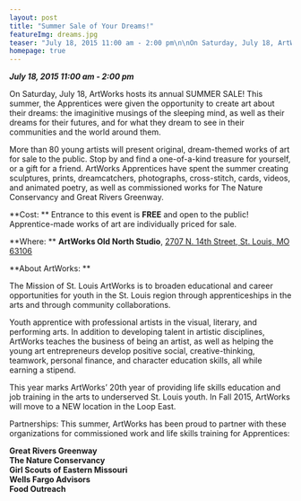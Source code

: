 ```yaml
---
layout: post
title: "Summer Sale of Your Dreams!"
featureImg: dreams.jpg
teaser: "July 18, 2015 11:00 am - 2:00 pm\n\nOn Saturday, July 18, ArtWorks hosts its annual SUMMER SALE! More than 80 young artists will present original works of art for sale to the public. Stop by and find a one-of-a-kind treasure for your home or a gift for a friend. ArtWorks Apprentices have spent the summer creating sculptures, prints, dreamcatchers, photographs, cross-stitch, cards, videos, and animated poetry, as well as commissioned works for The Nature Conservancy and Great Rivers Greenway. \n\nCost: \t\tEntrance to this event is free and open to the public! \nApprentice-made works of art are individually priced for sale.\n\nWhere:\_\_ \_\tArtWorks Old North Studio, 2707 N. 14th Street, St. Louis, MO 63106\n\nAbout ArtWorks: The Mission of St. Louis ArtWorks is to broaden educational and career opportunities for youth in the St. Louis region through apprenticeships in the arts and through community collaborations. \n\nYouth apprentice with professional artists in the visual, literary, and performing arts. In addition to developing talent in artistic disciplines, ArtWorks teaches the business of being an artist, as well as helping the young art entrepreneurs develop positive social, creative-thinking, teamwork, personal finance, and character education skills.\n\nThis year marks ArtWorks’ 20th year of providing life skills education and job training in the arts to underserved St. Louis youth.\n\nPartnerships: This summer, ArtWorks has been proud to partner with these organizations for commissioned work and life skills training for Apprentices:\n\nGreat Rivers Greenway\nThe Nature Conservancy\nGirl Scouts of Eastern Missouri\nWells Fargo Advisors\nFood Outreach\n\n###"
homepage: true
---
```

_**July 18, 2015 11:00 am - 2:00 pm**_

On Saturday, July 18, ArtWorks hosts its annual SUMMER SALE! This summer, the Apprentices were given the opportunity to create art about their dreams: the imaginitive musings of the sleeping mind, as well as their dreams for their futures, and for what they dream to see in their communities and the world around them.

More than 80 young artists will present original, dream-themed works of art for sale to the public. Stop by and find a one-of-a-kind treasure for yourself, or a gift for a friend. ArtWorks Apprentices have spent the summer creating sculptures, prints, dreamcatchers, photographs, cross-stitch, cards, videos, and animated poetry, as well as commissioned works for The Nature Conservancy and Great Rivers Greenway.

**Cost: ** Entrance to this event is **FREE** and open to the public!  
Apprentice-made works of art are individually priced for sale.

**Where: ** **ArtWorks Old North Studio**, [2707 N. 14th Street, St. Louis, MO 63106](https://www.google.com/maps/place/2707+N+14th+St,+Fourteenth+Street+Mall,+St+Louis,+MO+63106/@38.650735,-90.19741,3a,75y,240h,90t/data=!3m7!1e1!3m5!1szP5YuTXdBdbd2qrBBSTuEw!2e0!6s%2F%2Fgeo0.ggpht.com%2Fcbk%3Fcb_client%3Dmaps_sv.tactile%26output%3Dthumbnail%26thumb%3D2%26panoid%3DzP5YuTXdBdbd2qrBBSTuEw%26w%3D374%26h%3D75%26yaw%3D240%26pitch%3D0%26thumbfov%3D120%26ll%3D38.650735,-90.197410!7i13312!8i6656!4m2!3m1!1s0x87d8b332f395e2df:0x4c723e631c3f5077!6m1!1e1)

**About ArtWorks: **

The Mission of St. Louis ArtWorks is to broaden educational and career opportunities for youth in the St. Louis region through apprenticeships in the arts and through community collaborations.

Youth apprentice with professional artists in the visual, literary, and performing arts. In addition to developing talent in artistic disciplines, ArtWorks teaches the business of being an artist, as well as helping the young art entrepreneurs develop positive social, creative-thinking, teamwork, personal finance, and character education skills, all while earning a stipend.

This year marks ArtWorks&rsquo; 20th year of providing life skills education and job training in the arts to underserved St. Louis youth. In Fall 2015, ArtWorks will move to a NEW location in the Loop East.

Partnerships: This summer, ArtWorks has been proud to partner with these organizations for commissioned work and life skills training for Apprentices:

**Great Rivers Greenway  
The Nature Conservancy  
Girl Scouts of Eastern Missouri  
Wells Fargo Advisors  
Food Outreach**

## #